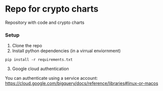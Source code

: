 # Repo for crypto charts
Repository with code and crypto charts

### Setup
1. Clone the repo
2. Install python dependencies (in a virrual enviornment) 

```
pip install -r requirements.txt
```
3. Google cloud authentication

You can authenticate using a service account: https://cloud.google.com/bigquery/docs/reference/libraries#linux-or-macos
